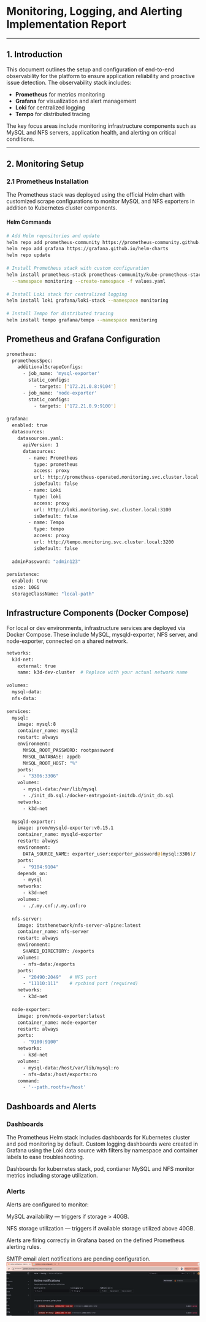 # Monitoring, Logging, and Alerting Implementation Report

---

## 1. Introduction

This document outlines the setup and configuration of end-to-end observability for the platform to ensure application reliability and proactive issue detection. The observability stack includes:

- **Prometheus** for metrics monitoring
- **Grafana** for visualization and alert management
- **Loki** for centralized logging
- **Tempo** for distributed tracing

The key focus areas include monitoring infrastructure components such as MySQL and NFS servers, application health, and alerting on critical conditions.

---

## 2. Monitoring Setup

### 2.1 Prometheus Installation

The Prometheus stack was deployed using the official Helm chart with customized scrape configurations to monitor MySQL and NFS exporters in addition to Kubernetes cluster components.

#### Helm Commands

```bash
# Add Helm repositories and update
helm repo add prometheus-community https://prometheus-community.github.io/helm-charts
helm repo add grafana https://grafana.github.io/helm-charts
helm repo update

# Install Prometheus stack with custom configuration
helm install prometheus-stack prometheus-community/kube-prometheus-stack \
  --namespace monitoring --create-namespace -f values.yaml

# Install Loki stack for centralized logging
helm install loki grafana/loki-stack --namespace monitoring

# Install Tempo for distributed tracing
helm install tempo grafana/tempo --namespace monitoring
```
## Prometheus and Grafana Configuration
```bash
prometheus:
  prometheusSpec:
    additionalScrapeConfigs:
      - job_name: 'mysql-exporter'
        static_configs:
          - targets: ['172.21.0.8:9104']
      - job_name: 'node-exporter'
        static_configs:
          - targets: ['172.21.0.9:9100']

grafana:
  enabled: true
  datasources:
    datasources.yaml:
      apiVersion: 1
      datasources:
        - name: Prometheus
          type: prometheus
          access: proxy
          url: http://prometheus-operated.monitoring.svc.cluster.local:9090
          isDefault: false
        - name: Loki
          type: loki
          access: proxy
          url: http://loki.monitoring.svc.cluster.local:3100
          isDefault: false
        - name: Tempo
          type: tempo
          access: proxy
          url: http://tempo.monitoring.svc.cluster.local:3200
          isDefault: false

  adminPassword: "admin123"

persistence:
  enabled: true
  size: 10Gi
  storageClassName: "local-path"
```
## Infrastructure Components (Docker Compose)
For local or dev environments, infrastructure services are deployed via Docker Compose. These include MySQL, mysqld-exporter, NFS server, and node-exporter, connected on a shared network.
```bash
networks:
  k3d-net:
    external: true
    name: k3d-dev-cluster  # Replace with your actual network name

volumes:
  mysql-data:
  nfs-data:

services:
  mysql:
    image: mysql:8
    container_name: mysql2
    restart: always
    environment:
      MYSQL_ROOT_PASSWORD: rootpassword
      MYSQL_DATABASE: appdb
      MYSQL_ROOT_HOST: "%"
    ports:
      - "3306:3306"
    volumes:
      - mysql-data:/var/lib/mysql
      - ./init_db.sql:/docker-entrypoint-initdb.d/init_db.sql
    networks:
      - k3d-net

  mysqld-exporter:
    image: prom/mysqld-exporter:v0.15.1
    container_name: mysqld-exporter
    restart: always
    environment:
      DATA_SOURCE_NAME: exporter_user:exporter_password@(mysql:3306)/
    ports:
      - "9104:9104"
    depends_on:
      - mysql
    networks:
      - k3d-net
    volumes:
      - ./.my.cnf:/.my.cnf:ro

  nfs-server:
    image: itsthenetwork/nfs-server-alpine:latest
    container_name: nfs-server
    restart: always
    environment:
      SHARED_DIRECTORY: /exports
    volumes:
      - nfs-data:/exports
    ports:
      - "20490:2049"   # NFS port
      - "11110:111"    # rpcbind port (required)
    networks:
      - k3d-net

  node-exporter:
    image: prom/node-exporter:latest
    container_name: node-exporter
    restart: always
    ports:
      - "9100:9100"
    networks:
      - k3d-net
    volumes:
      - mysql-data:/host/var/lib/mysql:ro
      - nfs-data:/host/exports:ro
    command:
      - '--path.rootfs=/host'
```
## Dashboards and Alerts
### Dashboards
The Prometheus Helm stack includes dashboards for Kubernetes cluster and pod monitoring by default.
Custom logging dashboards were created in Grafana using the Loki data source with filters by namespace and container labels to ease troubleshooting.

Dashboards for kubernetes stack, pod, contianer MySQL and NFS monitor metrics including storage utilization.
### Alerts

Alerts are configured to monitor:

MySQL availability — triggers if storage > 40GB.

NFS storage utilization — triggers if available storage utilized above 40GB.

Alerts are firing correctly in Grafana based on the defined Prometheus alerting rules.

SMTP email alert notifications are pending configuration.
![Alets on grafana](../images/nfs-alert.png)

